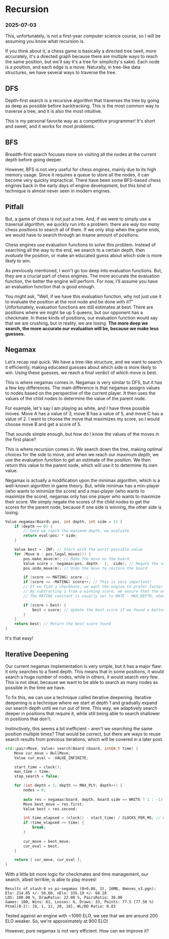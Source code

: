 # Recursion
### 2025-07-03

This, unfortunately, is not a first-year computer science course, so I will be assuming you know what recursion is.

If you think about it, a chess game is basically a directed tree (well, more accurately, it's a directed graph because there are multiple ways to reach the same position, but we'll say it's a tree for simplicity's sake). Each node is a position, and each edge is a move. Naturally, in tree-like data structures, we have several ways to traverse the tree.

## DFS

Depth-first search is a recursive algorithm that traverses the tree by going as deep as possible before backtracking. This is the most common way to traverse a tree, and it is also the most intuitive.

This is my personal favorite way as a competitive programmer! It's short and sweet, and it works for most problems.

## BFS

Breadth-first search focuses more on visiting all the nodes at the current depth before going deeper.

However, BFS is not very useful for chess engines, mainly due to its high memory usage. Since it requires a queue to store all the nodes, it can become very quickly impractical. There have been some BFS-based chess engines back in the early days of engine development, but this kind of technique is almost never seen in modern engines.

## Pitfall

But, a game of chess is not *just* a tree. And, if we were to simply use a traversal algorithm, we quickly run into a problem: there are *way too many* chess positions to search all of them. If we only stop when the game ends, we would have to search through an insane amount of positions.

Chess engines use evaluation functions to solve this problem. Instead of searching all the way to the end, we search to a certain depth, then *evaluate* the position, or make an educated guess about which side is more likely to win.

As previously mentioned, I won't go too deep into evaluation functions. But, they are a crucial part of chess engines. The more accurate the evaluation function, the better the engine will perform. For now, I'll assume you have an evaluation function that is good enough.

You might ask, "Well, if we have this evaluation function, why not just use it to evaluate the position at the root node and be done with it?" Unfortunately, evaluation functions are still estimates at best. There are positions where we might be up 5 queens, but our opponent has a checkmate. In these kinds of positions, our evaluation function would say that we are crushing, but in reality, we are losing. **The more deep we search, the more accurate our evaluation will be, because we make less guesses.**

## Negamax

Let's recap real quick. We have a tree-like structure, and we want to search it efficiently, making educated guesses about which side is more likely to win. Using these guesses, we reach a final verdict of which move is best.

This is where negamax comes in. Negamax is very similar to DFS, but it has a few key differences. The main difference is that negamax assigns values to nodes based on the perspective of the current player. It then uses the values of the child nodes to determine the value of the parent node.

For example, let's say I am playing as white, and I have three possible moves. Move A has a value of 3, move B has a value of 5, and move C has a value of 2. I want to choose the move that maximizes my score, so I would choose move B and get a score of 5.

That sounds simple enough, but how do I know the values of the moves in the first place?

This is where recursion comes in. We search down the tree, making optimal choices for the side to move, and when we reach our maximum depth, we use the evaluation function to get an estimate of the position. We then return this value to the parent node, which will use it to determine its own value.

Negamax is actually a modification upon the minimax algorithm, which is a well-known algorithm in game theory. But, while minimax has a min-player (who wants to minimize the score) and a max-player (who wants to maximize the score), negamax only has one player who wants to maximize their score. We simply negate the scores of the child nodes to get the scores for the parent node, because if one side is winning, the other side is losing.

```cpp
Value negamax(Board& pos, int depth, int side = 1) {
	if (depth == 0) {
		// Once we reach the maximum depth, we evaluate
		return eval(pos) * side;
	}

	Value best = -INF; // Start with the worst possible value
	for (Move m : pos.legal_moves()) {
		pos.make_move(m); // Make the move on the board
		Value score = -negamax(pos, depth - 1, -side); // Negate the score for our perspective
		pos.undo_move(m); // Undo the move to restore the board

		if (score >= MATING) score--;
		if (score <= -MATING) score++; // This is very important!
		// If we find a checkmate, we want the engine to prefer faster mates.
		// By subtracting 1 from a winning score, we ensure that the engine prefers mates in fewer moves (or tries to survive as long as possible).
		// The MATING constant is usually set to MATE - MAX_DEPTH, where MATE is a large constant like 30000.

		if (score > best) {
			best = score; // Update the best score if we found a better one
		}
	}
	return best; // Return the best score found
}
```

It's that easy!

## Iterative Deepening

Our current negamax implementation is very simple, but it has a major flaw: it only searches to a fixed depth. This means that in some positions, it would search a huge number of nodes, while in others, it would search very few. This is not ideal, because we want to be able to search as many nodes as possible in the time we have.

To fix this, we can use a technique called iterative deepening. Iterative deepening is a technique where we start at depth 1 and gradually expand our search depth until we run out of time. This way, we adaptively search deeper in positions that require it, while still being able to search shallower in positions that don't.

Instinctively, this seems a bit inefficient - aren't we searching the same position multiple times? That would be correct, but there are ways to reuse search results from previous iterations, which will be covered in a later post.

```cpp
std::pair<Move, Value> search(Board &board, int64_t time) {
	Move cur_move = NullMove;
	Value cur_eval = -VALUE_INFINITE;

	start_time = clock();
	max_time = time;
	stop_search = false;

	for (int depth = 1; depth <= MAX_PLY; depth++) {
		nodes = 0;
		
		auto res = negamax(board, depth, board.side == WHITE ? 1 : -1);
		Move best_move = res.first;
		Value best = res.second;

		int time_elapsed = (clock() - start_time) / CLOCKS_PER_MS; // Custom macro to get time in milliseconds
		if (time_elapsed >= time) {
			break;
		}
		
		cur_move = best_move;
		cur_eval = best;
	}

	return { cur_move, cur_eval };
}
```

With a little bit more logic for checkmates and time management, our search, albeit terrible, is able to play moves!

```
Results of stash-8 vs pz-negamax (8+0.08, 1t, 16MB, 8moves_v3.pgn):
Elo: 214.85 +/- 56.60, nElo: 335.19 +/- 68.10
LOS: 100.00 %, DrawRatio: 22.00 %, PairsRatio: 38.00
Games: 100, Wins: 61, Losses: 6, Draws: 33, Points: 77.5 (77.50 %)
Ptnml(0-2): [0, 1, 11, 20, 18], WL/DD Ratio: 0.83
```

Tested against an engine with ~1090 ELO, we see that we are around 200 ELO weaker. So, we're approximately at 900 ELO!

However, pure negamax is not very efficient. How can we improve it?
